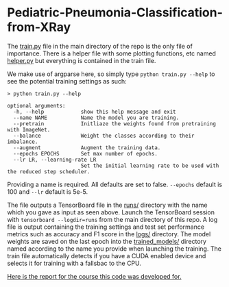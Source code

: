 # Pediatric-Pneumonia-Classification-from-XRay

The [train.py](train.py) file in the main directory of the repo is the only file of importance. There is a helper file with some plotting functions,
etc named [helper.py](helper.py) but everything is contained in the train file.

We make use of argparse here, so simply type ``` python train.py --help ``` to see the potential training settings as such:

```shell
> python train.py --help

optional arguments:
  -h, --help            show this help message and exit
  --name NAME           Name the model you are training.
  --pretrain            Initliaze the weights found from pretraining with ImageNet.
  --balance             Weight the classes according to their imbalance.
  --augment             Augment the training data.
  --epochs EPOCHS       Set max number of epochs.
  --lr LR, --learning-rate LR
                        Set the initial learning rate to be used with the reduced step scheduler.
```

Providing a name is required. All defaults are set to false. ```--epochs``` default is 100 and ```--lr``` default is 5e-5.

The file outputs a TensorBoard file in the [runs/](runs) directory with the name which you gave as input as seen above. Launch the TensorBoard session with ```tensorboard --logdir=runs``` from the main directory of this repo. A log file is output containing the training settings and test set performance metrics such as accuracy and F1 score in the [logs/](logs) directory. The model weights are saved on the last epoch into the [trained_models/](trained_models) directory named according to the name you provide when launching the training. The train file automatically detects if you have a CUDA enabled device and selects it for training with a fallsbac to the CPU.

[Here is the report for the course this code was developed for.](kyle-beggs-final-report.pdf)
